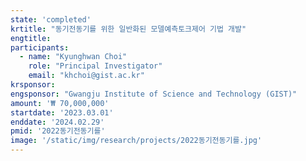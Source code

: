 ```yaml
---
state: 'completed'
krtitle: "동기전동기를 위한 일반화된 모델예측토크제어 기법 개발"
engtitle: 
participants: 
  - name: "Kyunghwan Choi"
    role: "Principal Investigator"
    email: "khchoi@gist.ac.kr"
krsponsor: 
engsponsor: "Gwangju Institute of Science and Technology (GIST)" 
amount: '₩ 70,000,000'
startdate: '2023.03.01'
enddate: '2024.02.29'
pmid: '2022동기전동기를'
image: '/static/img/research/projects/2022동기전동기를.jpg'
---
```

